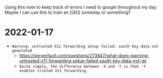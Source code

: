 Using this note to keep track of errors I need to google throughout my day.  
Maybe I can use this to train an [[AI]] someday or something?

# 2022-01-17
- `Warning: untrusted X11 forwarding setup failed: xauth key data not generated`
  - https://serverfault.com/questions/273847/what-does-warning-untrusted-x11-forwarding-setup-failed-xauth-key-data-not-ge
  - `Quite simply, the difference between -X and -Y is that -Y enables trusted X11 forwarding.`